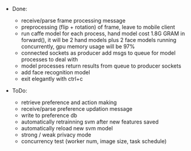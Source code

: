 * Done:

    + receive/parse frame processing message
    + preprocessing (flip + rotation) of frame, leave to mobile client
    + run caffe model for each process, hand model cost 1.8G GRAM in forward(), it will be 2 hand models
      plus 2 face models running concurrently, gpu memory usage will be 97%
    + connected sockets as producer add msgs to queue for model processes to deal with
    + model processes return results from queue to producer sockets
    + add face recognition model
    + exit elegantly with ctrl+c

* ToDo:

    + retrieve preference and action making
    + receive/parse preference updation message
    + write to preference db
    + automatically retrainning svm after new features saved
    + automatically reload new svm model
    + strong / weak privacy mode
    + concurrency test (worker num, image size, task schedule)

